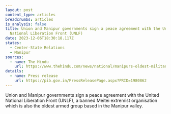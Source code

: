 ```yaml
---
layout: post
content_type: articles
breadcrumbs: articles
is_analysis: false
title: Union and Manipur governments sign a peace agreement with the United
  National Liberation Front (UNLF)
date: 2023-12-06T18:30:18.117Z
states:
  - Center-State Relations
  - Manipur
sources:
  - name: The Hindu
    url: https://www.thehindu.com/news/national/manipurs-oldest-militant-group-unlf-signs-peace-pact-with-government-amit-shah-says-historic-milestone/article67587167.ece
details:
  - name: Press release
    url: https://pib.gov.in/PressReleasePage.aspx?PRID=1980862
---
```

Union and Manipur governments sign a peace agreement with the United National Liberation Front (UNLF), a banned Meitei extremist organisation which is also the oldest armed group based in the Manipur valley.